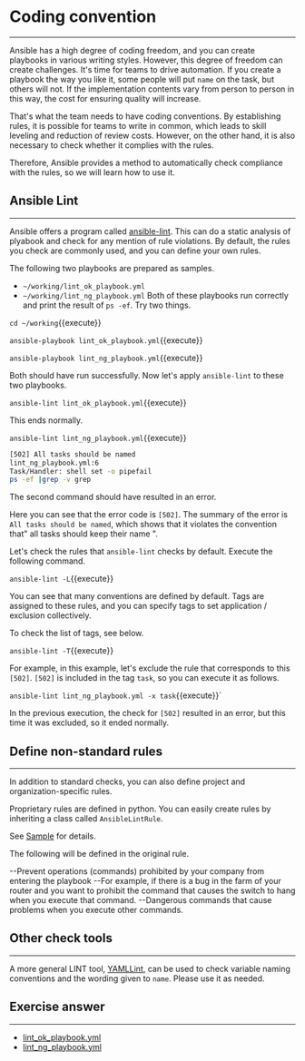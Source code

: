 # Coding convention
---
Ansible has a high degree of coding freedom, and you can create playbooks in various writing styles. However, this degree of freedom can create challenges. It's time for teams to drive automation. If you create a playbook the way you like it, some people will put `name` on the task, but others will not. If the implementation contents vary from person to person in this way, the cost for ensuring quality will increase.

That's what the team needs to have coding conventions. By establishing rules, it is possible for teams to write in common, which leads to skill leveling and reduction of review costs. However, on the other hand, it is also necessary to check whether it complies with the rules.

Therefore, Ansible provides a method to automatically check compliance with the rules, so we will learn how to use it.

## Ansible Lint
---
Ansible offers a program called [ansible-lint](https://github.com/ansible/ansible-lint). This can do a static analysis of plyabook and check for any mention of rule violations. By default, the rules you check are commonly used, and you can define your own rules.

The following two playbooks are prepared as samples.

* `~/working/lint_ok_playbook.yml`
* `~/working/lint_ng_playbook.yml`
Both of these playbooks run correctly and print the result of `ps -ef`. Try two things.

`cd ~/working`{{execute}}

`ansible-playbook lint_ok_playbook.yml`{{execute}}

`ansible-playbook lint_ng_playbook.yml`{{execute}}

Both should have run successfully. Now let's apply `ansible-lint` to these two playbooks.

`ansible-lint lint_ok_playbook.yml`{{execute}}

This ends normally.

`ansible-lint lint_ng_playbook.yml`{{execute}}

```bash
[502] All tasks should be named
lint_ng_playbook.yml:6
Task/Handler: shell set -o pipefail
ps -ef |grep -v grep
```

The second command should have resulted in an error.

Here you can see that the error code is `[502]`. The summary of the error is `All tasks should be named`, which shows that it violates the convention that" all tasks should keep their name ".

Let's check the rules that `ansible-lint` checks by default. Execute the following command.

`ansible-lint -L`{{execute}}

You can see that many conventions are defined by default. Tags are assigned to these rules, and you can specify tags to set application / exclusion collectively.

To check the list of tags, see below.

`ansible-lint -T`{{execute}}

For example, in this example, let's exclude the rule that corresponds to this `[502]`. `[502]` is included in the tag `task`, so you can execute it as follows.

`ansible-lint lint_ng_playbook.yml -x task`{{execute}}`

In the previous execution, the check for `[502]` resulted in an error, but this time it was excluded, so it ended normally.


## Define non-standard rules
---
In addition to standard checks, you can also define project and organization-specific rules.

Proprietary rules are defined in python. You can easily create rules by inheriting a class called `AnsibleLintRule`.

See [Sample](https://github.com/ansible/ansible-lint/blob/master/examples/rules/TaskHasTag.py) for details.

The following will be defined in the original rule.

--Prevent operations (commands) prohibited by your company from entering the playbook
  --For example, if there is a bug in the farm of your router and you want to prohibit the command that causes the switch to hang when you execute that command.
  --Dangerous commands that cause problems when you execute other commands.


## Other check tools
---
A more general LINT tool, [YAMLLint](https://github.com/adrienverge/yamllint), can be used to check variable naming conventions and the wording given to `name`. Please use it as needed.


## Exercise answer
---
* [lint_ok_playbook.yml](https://github.com/irixjp/katacoda-scenarios/blob/master/master-course-data/assets/working/lint_ok_playbook.yml)
* [lint_ng_playbook.yml](https://github.com/irixjp/katacoda-scenarios/blob/master/master-course-data/assets/working/lint_ng_playbook.yml)
